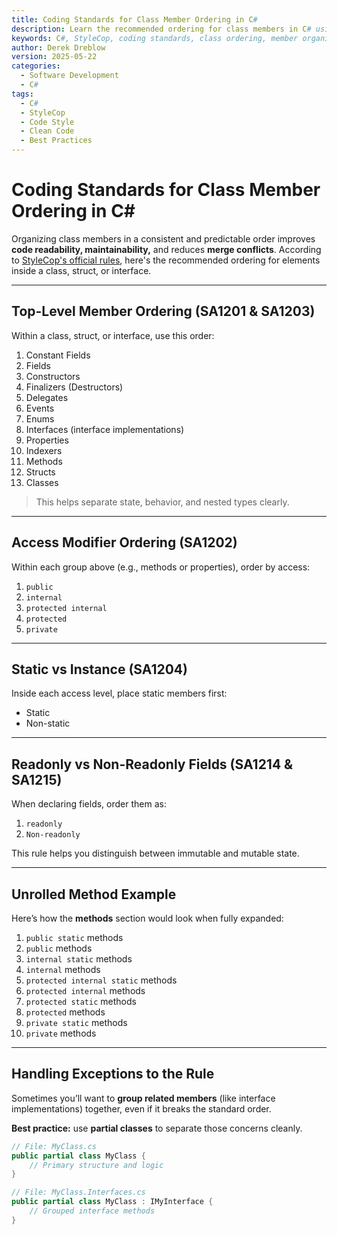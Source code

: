 ```yaml
---
title: Coding Standards for Class Member Ordering in C#
description: Learn the recommended ordering for class members in C# using StyleCop rules for cleaner, maintainable, and readable code.
keywords: C#, StyleCop, coding standards, class ordering, member organization
author: Derek Dreblow
version: 2025-05-22
categories:
  - Software Development
  - C#
tags:
  - C#
  - StyleCop
  - Code Style
  - Clean Code
  - Best Practices
---
```


# Coding Standards for Class Member Ordering in C#

Organizing class members in a consistent and predictable order improves **code readability, maintainability,** and reduces **merge conflicts**. According to [StyleCop's official rules](https://github.com/DotNetAnalyzers/StyleCopAnalyzers/blob/master/documentation/SA1201.md), here's the recommended ordering for elements inside a class, struct, or interface.

---

## Top-Level Member Ordering (SA1201 & SA1203)

Within a class, struct, or interface, use this order:

1. Constant Fields  
2. Fields  
3. Constructors  
4. Finalizers (Destructors)  
5. Delegates  
6. Events  
7. Enums  
8. Interfaces (interface implementations)  
9. Properties  
10. Indexers  
11. Methods  
12. Structs  
13. Classes  

> This helps separate state, behavior, and nested types clearly.

---

## Access Modifier Ordering (SA1202)

Within each group above (e.g., methods or properties), order by access:

1. `public`  
2. `internal`  
3. `protected internal`  
4. `protected`  
5. `private`

---

## Static vs Instance (SA1204)

Inside each access level, place static members first:

- Static  
- Non-static

---

## Readonly vs Non-Readonly Fields (SA1214 & SA1215)

When declaring fields, order them as:

1. `readonly`  
2. `Non-readonly`

This rule helps you distinguish between immutable and mutable state.

---

## Unrolled Method Example

Here’s how the **methods** section would look when fully expanded:

1. `public static` methods  
2. `public` methods  
3. `internal static` methods  
4. `internal` methods  
5. `protected internal static` methods  
6. `protected internal` methods  
7. `protected static` methods  
8. `protected` methods  
9. `private static` methods  
10. `private` methods

---

## Handling Exceptions to the Rule

Sometimes you’ll want to **group related members** (like interface implementations) together, even if it breaks the standard order.

**Best practice:** use **partial classes** to separate those concerns cleanly.

```csharp
// File: MyClass.cs
public partial class MyClass {
    // Primary structure and logic
}

// File: MyClass.Interfaces.cs
public partial class MyClass : IMyInterface {
    // Grouped interface methods
}